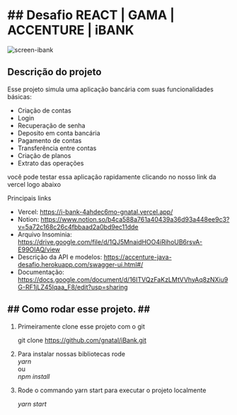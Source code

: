 <h1> ## Desafio REACT | GAMA | ACCENTURE | iBANK</h1>


![screen-ibank](https://github.com/gnatal/iBank/blob/docs/src/assets/screen-ibank.jpg?raw=true)

<h2>Descrição do projeto </h2>
<p>
    Esse projeto simula uma aplicação bancária com suas funcionalidades básicas:
    <ul>
        <li> Criação de contas </li>
        <li> Login </li>
        <li> Recuperação de senha </li>
        <li> Deposito em conta bancária </li>
        <li> Pagamento de contas </li>
        <li> Transferência entre contas </li>
        <li> Criação de planos </li>
        <li> Extrato das operações </li>
    </ul>
    você pode testar essa aplicação rapidamente clicando 
    no nosso link da vercel logo abaixo

</p>

Principais links

<ul>
<li> Vercel:
    <a href="https://i-bank-4ahdec6mo-gnatal.vercel.app/"> https://i-bank-4ahdec6mo-gnatal.vercel.app/ </a> 
</li>
<li> Notion: 
    <a href="https://www.notion.so/b4ca588a761a40439a36d93a448ee9c3?v=5a72c168c26c4fbbaad2a0bd9ec11dde"> https://www.notion.so/b4ca588a761a40439a36d93a448ee9c3?v=5a72c168c26c4fbbaad2a0bd9ec11dde 
    </a>
</li>
<li> Arquivo Insominia:
    <a href="https://drive.google.com/file/d/1QJ5MnaidHOO4iRihoUB6rsvA-E99OIAQ/view"> https://drive.google.com/file/d/1QJ5MnaidHOO4iRihoUB6rsvA-E99OIAQ/view </a> 
</li>
<li> Descrição da API e modelos:
    <a href="https://accenture-java-desafio.herokuapp.com/swagger-ui.html#/">  https://accenture-java-desafio.herokuapp.com/swagger-ui.html#/ </a>
</li>

<li>Documentação: <a href="https://docs.google.com/document/d/16ITVQzFaKzLMtVVhyAq8zNXiu9G-RF1jLZ45lqaa_F8/edit?usp=sharing">https://docs.google.com/document/d/16ITVQzFaKzLMtVVhyAq8zNXiu9G-RF1jLZ45lqaa_F8/edit?usp=sharing</a></li>

</ul>    


<h2>
    ##  Como rodar esse projeto. ##
</h2>
<ol>
<li>
Primeiramente clone esse projeto com o git

git clone https://github.com/gnatal/iBank.git <br />
</li>
<li>
Para instalar nossas bibliotecas rode <br />
<i>yarn</i> <br />
ou <br /> 
<i>npm install </i> <br />
</li>

<li>
<p> Rode o commando yarn start para executar o projeto localmente</p>
<i>yarn start</i>
</li>

</ol>

